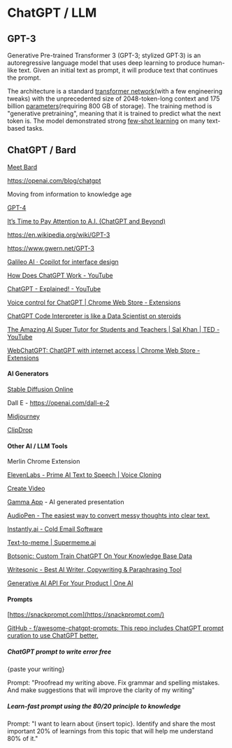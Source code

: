# ChatGPT / LLM

## GPT-3

Generative Pre-trained Transformer 3 (GPT-3; stylized GPT·3) is an autoregressive language model that uses deep learning to produce human-like text. Given an initial text as prompt, it will produce text that continues the prompt.

The architecture is a standard [transformer network](https://en.wikipedia.org/wiki/Transformer_(machine_learning_model))(with a few engineering tweaks) with the unprecedented size of 2048-token-long context and 175 billion [parameters](https://en.wikipedia.org/wiki/Parameter_(machine_learning))(requiring 800 GB of storage). The training method is "generative pretraining", meaning that it is trained to predict what the next token is. The model demonstrated strong [few-shot learning](https://en.wikipedia.org/wiki/Few-shot_learning) on many text-based tasks.

## ChatGPT / Bard

[Meet Bard](https://bard.google.com/)

<https://openai.com/blog/chatgpt>

Moving from information to knowledge age

[GPT-4](https://openai.com/research/gpt-4)

[It’s Time to Pay Attention to A.I. (ChatGPT and Beyond)](https://www.youtube.com/watch?v=0uQqMxXoNVs)

<https://en.wikipedia.org/wiki/GPT-3>

<https://www.gwern.net/GPT-3>

[Galileo AI · Copilot for interface design](https://www.usegalileo.ai/)

[How Does ChatGPT Work - YouTube](https://www.youtube.com/watch?v=WlbPnZ_SOX4)

[ChatGPT - Explained! - YouTube](https://www.youtube.com/watch?v=NpmnWgQgcsA)

[Voice control for ChatGPT | Chrome Web Store - Extensions](https://chrome.google.com/webstore/detail/voice-control-for-chatgpt/eollffkcakegifhacjnlnegohfdlidhn)

[ChatGPT Code Interpreter is like a Data Scientist on steroids](https://twitter.com/moritzkremb/status/1654107314528612355)

[The Amazing AI Super Tutor for Students and Teachers | Sal Khan | TED - YouTube](https://www.youtube.com/watch?v=hJP5GqnTrNo&ab_channel=TED)

[WebChatGPT: ChatGPT with internet access | Chrome Web Store - Extensions](https://chrome.google.com/webstore/detail/webchatgpt-chatgpt-with-i/lpfemeioodjbpieminkklglpmhlngfcn/related)

#### AI Generators

[Stable Diffusion Online](https://stablediffusionweb.com/)

Dall E - <https://openai.com/dall-e-2>

[Midjourney](https://www.midjourney.com/)

[ClipDrop](https://clipdrop.co/)

#### Other AI / LLM Tools

Merlin Chrome Extension

[ElevenLabs - Prime AI Text to Speech | Voice Cloning](https://beta.elevenlabs.io/)

[Create Video](https://studio.d-id.com/editor)

[Gamma App](https://gamma.app/) - AI generated presentation

[AudioPen - The easiest way to convert messy thoughts into clear text.](https://audiopen.ai/)

[Instantly.ai - Cold Email Software](https://instantly.ai/)

[Text-to-meme | Supermeme.ai](https://app.supermeme.ai/text-to-meme)

[Botsonic: Custom Train ChatGPT On Your Knowledge Base Data](https://writesonic.com/botsonic)

[Writesonic - Best AI Writer, Copywriting & Paraphrasing Tool](https://writesonic.com/)

[Generative AI API For Your Product | One AI](https://www.oneai.com/)

#### Prompts

[https://snackprompt.com](https://snackprompt.com/)

[GitHub - f/awesome-chatgpt-prompts: This repo includes ChatGPT prompt curation to use ChatGPT better.](https://github.com/f/awesome-chatgpt-prompts)

##### ChatGPT prompt to write error free

{paste your writing}

Prompt: "Proofread my writing above. Fix grammar and spelling mistakes. And make suggestions that will improve the clarity of my writing"

##### Learn-fast prompt using the 80/20 principle to knowledge

Prompt: "I want to learn about {insert topic}. Identify and share the most important 20% of learnings from this topic that will help me understand 80% of it."
